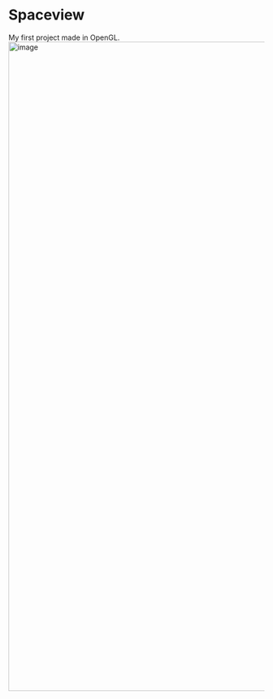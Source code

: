 ﻿# Spaceview
My first project made in OpenGL. 
<img width="1278" alt="image" src="https://github.com/Mariusacg/Spaceview/assets/116760747/acf14216-ba8f-4532-b1f5-b09a7c7ae285">

